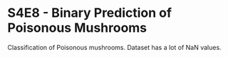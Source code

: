 # S4E8 - Binary Prediction of Poisonous Mushrooms

Classification of Poisonous mushrooms. Dataset has a lot of NaN values.